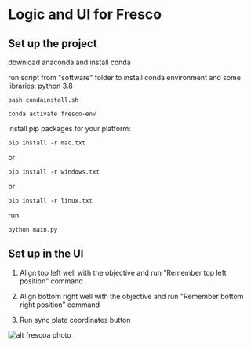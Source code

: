 # Logic and UI for Fresco

## Set up the project

download anaconda and install conda

run script from "software" folder to install conda environment and some libraries: python 3.8

```bash condainstall.sh```

```conda activate fresco-env  ```

install pip packages for your platform:

```pip install -r mac.txt```

or

```pip install -r windows.txt```

or 

```pip install -r linux.txt```

run

```python main.py```

## Set up in the UI

1. Align top left well with the objective and run "Remember top left position" command

2. Align bottom right well with the objective and run "Remember bottom right position" command

3. Run sync plate coordinates button

![alt frescoa photo](https://github.com/frescolabs/FrescoM/blob/master/media/FrescoA_ux.png?raw=true)
